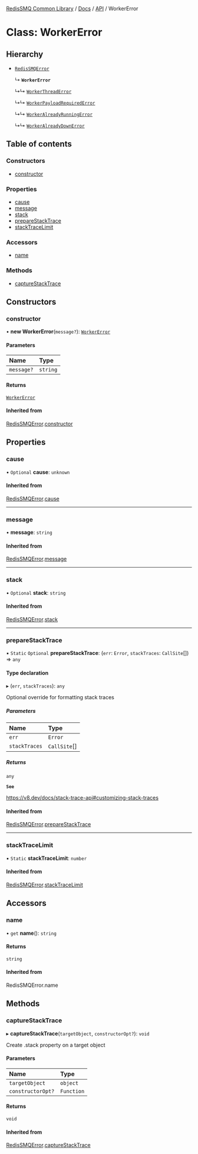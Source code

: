 [RedisSMQ Common Library](../../../README.md) / [Docs](../../README.md) / [API](../README.md) / WorkerError

# Class: WorkerError

## Hierarchy

- [`RedisSMQError`](RedisSMQError.md)

  ↳ **`WorkerError`**

  ↳↳ [`WorkerThreadError`](WorkerThreadError.md)

  ↳↳ [`WorkerPayloadRequiredError`](WorkerPayloadRequiredError.md)

  ↳↳ [`WorkerAlreadyRunningError`](WorkerAlreadyRunningError.md)

  ↳↳ [`WorkerAlreadyDownError`](WorkerAlreadyDownError.md)

## Table of contents

### Constructors

- [constructor](WorkerError.md#constructor)

### Properties

- [cause](WorkerError.md#cause)
- [message](WorkerError.md#message)
- [stack](WorkerError.md#stack)
- [prepareStackTrace](WorkerError.md#preparestacktrace)
- [stackTraceLimit](WorkerError.md#stacktracelimit)

### Accessors

- [name](WorkerError.md#name)

### Methods

- [captureStackTrace](WorkerError.md#capturestacktrace)

## Constructors

### constructor

• **new WorkerError**(`message?`): [`WorkerError`](WorkerError.md)

#### Parameters

| Name | Type |
| :------ | :------ |
| `message?` | `string` |

#### Returns

[`WorkerError`](WorkerError.md)

#### Inherited from

[RedisSMQError](RedisSMQError.md).[constructor](RedisSMQError.md#constructor)

## Properties

### cause

• `Optional` **cause**: `unknown`

#### Inherited from

[RedisSMQError](RedisSMQError.md).[cause](RedisSMQError.md#cause)

___

### message

• **message**: `string`

#### Inherited from

[RedisSMQError](RedisSMQError.md).[message](RedisSMQError.md#message)

___

### stack

• `Optional` **stack**: `string`

#### Inherited from

[RedisSMQError](RedisSMQError.md).[stack](RedisSMQError.md#stack)

___

### prepareStackTrace

▪ `Static` `Optional` **prepareStackTrace**: (`err`: `Error`, `stackTraces`: `CallSite`[]) => `any`

#### Type declaration

▸ (`err`, `stackTraces`): `any`

Optional override for formatting stack traces

##### Parameters

| Name | Type |
| :------ | :------ |
| `err` | `Error` |
| `stackTraces` | `CallSite`[] |

##### Returns

`any`

**`See`**

https://v8.dev/docs/stack-trace-api#customizing-stack-traces

#### Inherited from

[RedisSMQError](RedisSMQError.md).[prepareStackTrace](RedisSMQError.md#preparestacktrace)

___

### stackTraceLimit

▪ `Static` **stackTraceLimit**: `number`

#### Inherited from

[RedisSMQError](RedisSMQError.md).[stackTraceLimit](RedisSMQError.md#stacktracelimit)

## Accessors

### name

• `get` **name**(): `string`

#### Returns

`string`

#### Inherited from

RedisSMQError.name

## Methods

### captureStackTrace

▸ **captureStackTrace**(`targetObject`, `constructorOpt?`): `void`

Create .stack property on a target object

#### Parameters

| Name | Type |
| :------ | :------ |
| `targetObject` | `object` |
| `constructorOpt?` | `Function` |

#### Returns

`void`

#### Inherited from

[RedisSMQError](RedisSMQError.md).[captureStackTrace](RedisSMQError.md#capturestacktrace)
